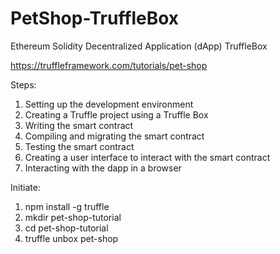 # PetShop-TruffleBox

Ethereum Solidity Decentralized Application (dApp) TruffleBox

https://truffleframework.com/tutorials/pet-shop 

Steps:
1. Setting up the development environment
2. Creating a Truffle project using a Truffle Box
3. Writing the smart contract
4. Compiling and migrating the smart contract
5. Testing the smart contract
6. Creating a user interface to interact with the smart contract
7. Interacting with the dapp in a browser

Initiate:
1. npm install -g truffle
2. mkdir pet-shop-tutorial
3. cd pet-shop-tutorial
4. truffle unbox pet-shop